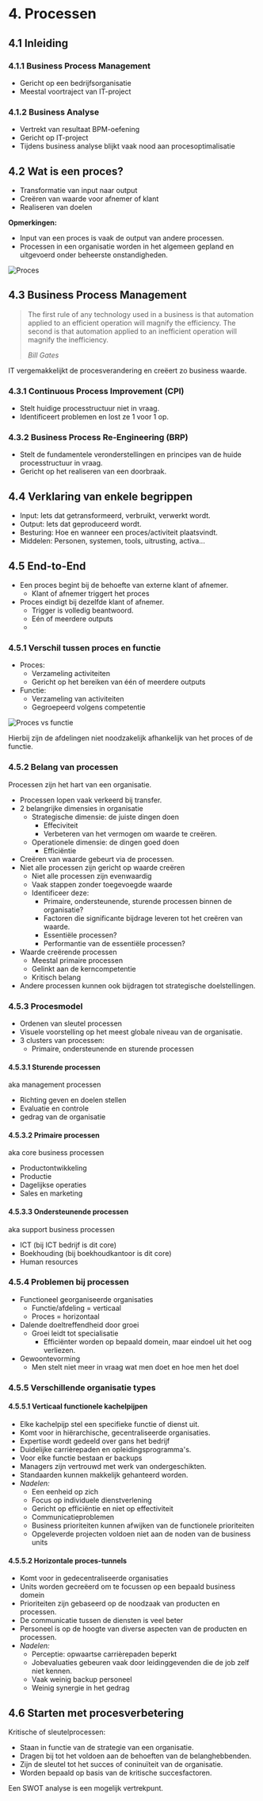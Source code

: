 # 4. Processen
## 4.1 Inleiding
### 4.1.1 Business Process Management
- Gericht op een bedrijfsorganisatie
- Meestal voortraject van IT-project

### 4.1.2 Business Analyse
- Vertrekt van resultaat BPM-oefening
- Gericht op IT-project
- Tijdens business analyse blijkt vaak nood aan procesoptimalisatie

## 4.2 Wat is een proces?
- Transformatie van input naar output
- Creëren van waarde voor afnemer of klant
- Realiseren van doelen

__Opmerkingen:__
- Input van een proces is vaak de output van andere processen.
- Processen in een organisatie worden in het algemeen gepland en uitgevoerd onder beheerste onstandigheden.

![Proces](img/Processen/proces.png)

## 4.3 Business Process Management
> The first rule of any technology used in a business is that automation applied to an efficient operation will magnify the efficiency.
> The second is that automation applied to an inefficient operation will magnify the inefficiency.
>
> *Bill Gates*

IT vergemakkelijkt de procesverandering en creëert zo business waarde.

### 4.3.1 Continuous Process Improvement (CPI)
- Stelt huidige processtructuur niet in vraag.
- Identificeert problemen en lost ze 1 voor 1 op.


<div class="page-break"></div>

### 4.3.2 Business Process Re-Engineering (BRP)
- Stelt de fundamentele veronderstellingen en principes van de huide processtructuur in vraag.
- Gericht op het realiseren van een doorbraak.

## 4.4 Verklaring van enkele begrippen
- Input: Iets dat getransformeerd, verbruikt, verwerkt wordt.
- Output: Iets dat geproduceerd wordt.
- Besturing: Hoe en wanneer een proces/activiteit plaatsvindt.
- Middelen: Personen, systemen, tools, uitrusting, activa...

## 4.5 End-to-End
- Een proces begint bij de behoefte van externe klant of afnemer.
  - Klant of afnemer triggert het proces
- Proces eindigt bij dezelfde klant of afnemer.
  - Trigger is volledig beantwoord.
  - Eén of meerdere outputs
  -
### 4.5.1 Verschil tussen proces en functie
- Proces:
  - Verzameling activiteiten
  - Gericht op het bereiken van één of meerdere outputs
- Functie:
  - Verzameling van activiteiten
  - Gegroepeerd volgens competentie

![Proces vs functie](img/Processen/procesvsfunctie.png)

Hierbij zijn de afdelingen niet noodzakelijk afhankelijk van het proces of de functie.

### 4.5.2 Belang van processen
Processen zijn het hart van een organisatie.

- Processen lopen vaak verkeerd bij transfer.
- 2 belangrijke dimensies in organisatie
  - Strategische dimensie: de juiste dingen doen
    - Effeciviteit
    - Verbeteren van het vermogen om waarde te creëren.
  - Operationele dimensie: de dingen goed doen
    - Efficiëntie
- Creëren van waarde gebeurt via de processen.
- Niet alle processen zijn gericht op waarde creëren
  - Niet alle processen zijn evenwaardig
  - Vaak stappen zonder toegevoegde waarde
  - Identificeer deze:
    - Primaire, ondersteunende, sturende processen binnen de organisatie?
    - Factoren die significante bijdrage leveren tot het creëren van waarde.
    - Essentiële processen?
    - Performantie van de essentiële processen?
- Waarde creërende processen
  - Meestal primaire processen
  - Gelinkt aan de kerncompetentie
  - Kritisch belang
- Andere processen kunnen ook bijdragen tot strategische doelstellingen.

### 4.5.3 Procesmodel
- Ordenen van sleutel processen
- Visuele voorstelling op het meest globale niveau van de organisatie.
- 3 clusters van processen:
  - Primaire, ondersteunende en sturende processen

#### 4.5.3.1 Sturende processen
aka management processen

- Richting geven en doelen stellen
- Evaluatie en controle
- gedrag van de organisatie

#### 4.5.3.2 Primaire processen
aka core business processen

- Productontwikkeling
- Productie
- Dagelijkse operaties
- Sales en marketing

#### 4.5.3.3 Ondersteunende processen
aka support business processen

- ICT (bij ICT bedrijf is dit core)
- Boekhouding (bij boekhoudkantoor is dit core)
- Human resources

### 4.5.4 Problemen bij processen
- Functioneel georganiseerde organisaties
  - Functie/afdeling = verticaal
  - Proces = horizontaal
- Dalende doeltreffendheid door groei
  - Groei leidt tot specialisatie
    - Efficiënter worden op bepaald domein, maar eindoel uit het oog verliezen.
- Gewoontevorming
  - Men stelt niet meer in vraag wat men doet en hoe men het doel

### 4.5.5 Verschillende organisatie types
#### 4.5.5.1 Verticaal functionele kachelpijpen
- Elke kachelpijp stel een specifieke functie of dienst uit.
- Komt voor in hiërarchische, gecentraliseerde organisaties.
- Expertise wordt gedeeld over gans het bedrijf
- Duidelijke carrièrepaden en opleidingsprogramma's.
- Voor elke functie bestaan er backups
- Managers zijn vertrouwd met werk van ondergeschikten.
- Standaarden kunnen makkelijk gehanteerd worden.
- *Nadelen:*
  - Een eenheid op zich
  - Focus op individuele dienstverlening
  - Gericht op efficiëntie en niet op effectiviteit
  - Communicatieproblemen
  - Business prioriteiten kunnen afwijken van de functionele prioriteiten
  - Opgeleverde projecten voldoen niet aan de noden van de business units

#### 4.5.5.2 Horizontale proces-tunnels
- Komt voor in gedecentraliseerde organisaties
- Units worden gecreëerd om te focussen op een bepaald business domein
- Prioriteiten zijn gebaseerd op de noodzaak van producten en processen.
- De communicatie tussen de diensten is veel beter
- Personeel is op de hoogte van diverse aspecten van de producten en processen.
- *Nadelen:*
  - Perceptie: opwaartse carrièrepaden beperkt
  - Jobevaluaties gebeuren vaak door leidinggevenden die de job zelf niet kennen.
  - Vaak weinig backup personeel
  - Weinig synergie in het gedrag

## 4.6 Starten met procesverbetering
Kritische of sleutelprocessen:
- Staan in functie van de strategie van een organisatie.
- Dragen bij tot het voldoen aan de behoeften van de belanghebbenden.
- Zijn de sleutel tot het succes of coninuïteit van de organisatie.
- Worden bepaald op basis van de kritische succesfactoren.

Een SWOT analyse is een mogelijk vertrekpunt.
